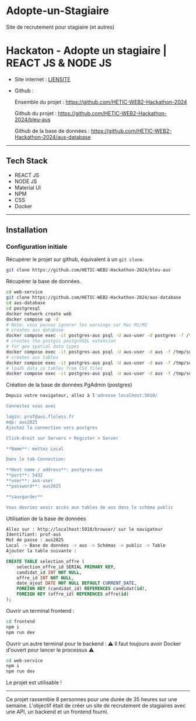 # Adopte-un-Stagiaire
Site de recrutement pour stagiaire (et autres)

# Hackaton - Adopte un stagiaire | REACT JS & NODE JS

- Site internet : [LIENSITE](https://github.com/HETIC-WEB2-Hackathon-2024)
- Github :
  
    Ensemble du projet : https://github.com/HETIC-WEB2-Hackathon-2024
  
    Github du projet : https://github.com/HETIC-WEB2-Hackathon-2024/bleu-aus
  
    Github de la base de données : https://github.com/HETIC-WEB2-Hackathon-2024/aus-database

---
## Tech Stack
- REACT JS
- NODE JS
- Material UI
- NPM
- CSS
- Docker

---

## Installation
### Configuration initiale
Récupérer le projet sur github, équivalent à un `git clone`.

```bash
git clone https://github.com/HETIC-WEB2-Hackathon-2024/bleu-aus
```

Récupérer la base de données.
```bash
cd web-service
git clone https://github.com/HETIC-WEB2-Hackathon-2024/aus-database
cd aus-database
cd postgresql
docker network create web
docker compose up -d
# Note: vous pouvez ignorer les warnings sur Mac M1/M2
# creates aus database
docker compose exec -it postgres-aus psql -U aus-user -d postgres -f /tmp/sql/create-database.sql
# creates the postgis postgreSQL extension
# for geo spatial data types
docker compose exec -it postgres-aus psql -U aus-user -d aus -f /tmp/sql/create-extension.sql
# creates aus tables
docker compose exec -it postgres-aus psql -U aus-user -d aus -f /tmp/sql/create-tables.sql
# loads data in tables from CSV files
docker compose exec -it postgres-aus psql -U aus-user -d aus -f /tmp/sql/load-data.sql
```

Création de la base de données PgAdmin (postgres)
```bash
Depuis votre navigateur, allez à l'adresse localhost:5010/

Connectez vous avec

login: prof@aus.floless.fr
mdp: aus2025
Ajoutez la connection vers postgres

Click-droit sur Servers > Register > Server

**Name**: mettez Local

Dans le tab Connection:

**Host name / address**: postgres-aus
**port**: 5432
**user**: aus-user
**password**: aus2025

**sauvgarder**

Vous devriez avoir accès aux tables de aus dans le schéma public
```

Utilisation de la base de données
```bash
Allez sur : http://localhost:5010/browser/ sur le navigateur
Identifiant: prof-aus
Mot de passe : aus2025
Local -> Base de données -> aus -> Schémas -> public -> Table 
Ajouter la table suivante :
```
```sql
CREATE TABLE selection_offre (
    selection_offre_id SERIAL PRIMARY KEY,
    candidat_id INT NOT NULL,
    offre_id INT NOT NULL,
    date_ajout DATE NOT NULL DEFAULT CURRENT_DATE,
    FOREIGN KEY (candidat_id) REFERENCES candidat(id),
    FOREIGN KEY (offre_id) REFERENCES offre(id)
);
```

Ouvrir un terminal frontend :
```bash
cd frontend
npm i
npm run dev
```

Ouvrir un autre terminal pour le backend :
⚠️ Il faut toujours avoir Docker d'ouvert pour lancer le processus ⚠️
```bash
cd web-service
npm i
npm run dev
```

Le projet est utilisable !

---

Ce projet rassemble 8 personnes pour une durée de 35 heures sur une semaine. L'objectif était de créer un site de recrutement de stagiaires avec une API, un backend et un frontend fourni.
